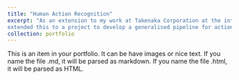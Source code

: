 ```yaml
---
title: "Human Action Recognition"
excerpt: "As an extension to my work at Takenaka Corporation at the internship, I have
extended this to a project to develop a generalised pipeline for action recognition models to compete with current SOTA."
collection: portfolio
---
```


This is an item in your portfolio. It can be have images or nice text. If you name the file .md, it will be parsed as markdown. If you name the file .html, it will be parsed as HTML. 
